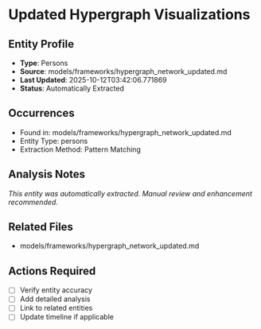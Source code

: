 # Updated Hypergraph Visualizations

## Entity Profile
- **Type**: Persons
- **Source**: models/frameworks/hypergraph_network_updated.md
- **Last Updated**: 2025-10-12T03:42:06.771869
- **Status**: Automatically Extracted

## Occurrences
- Found in: models/frameworks/hypergraph_network_updated.md
- Entity Type: persons
- Extraction Method: Pattern Matching

## Analysis Notes
*This entity was automatically extracted. Manual review and enhancement recommended.*

## Related Files
- models/frameworks/hypergraph_network_updated.md

## Actions Required
- [ ] Verify entity accuracy
- [ ] Add detailed analysis
- [ ] Link to related entities
- [ ] Update timeline if applicable
